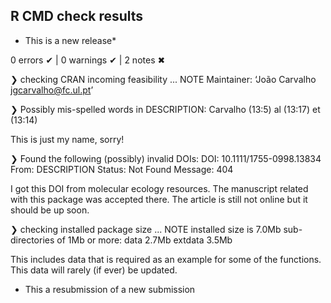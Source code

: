 ## R CMD check results

-   This is a new release*

0 errors ✔ | 0 warnings ✔ | 2 notes ✖

❯ checking CRAN incoming feasibility ... NOTE
  Maintainer: ‘João Carvalho <jgcarvalho@fc.ul.pt>’
  
❯ Possibly mis-spelled words in DESCRIPTION:
    Carvalho (13:5)
    al (13:17)
    et (13:14)

This is just my name, sorry! 

❯ Found the following (possibly) invalid DOIs:
    DOI: 10.1111/1755-0998.13834
      From: DESCRIPTION
      Status: Not Found
      Message: 404
  
I got this DOI from molecular ecology resources. The manuscript related with this package was accepted there.
The article is still not online but it should be up soon. 

❯ checking installed package size ... NOTE
    installed size is  7.0Mb
    sub-directories of 1Mb or more:
      data      2.7Mb
      extdata   3.5Mb

This includes data that is required as an example for some of the functions. 
This data will rarely (if ever) be updated. 
  
* This a resubmission of a new submission